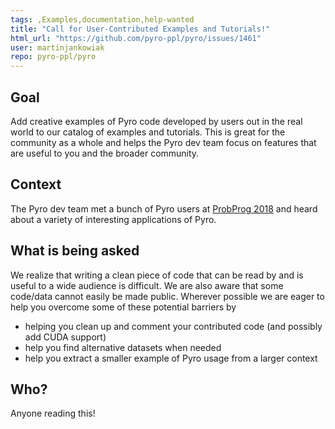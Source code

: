 ```yaml
---
tags: ,Examples,documentation,help-wanted
title: "Call for User-Contributed Examples and Tutorials!"
html_url: "https://github.com/pyro-ppl/pyro/issues/1461"
user: martinjankowiak
repo: pyro-ppl/pyro
---
```


## Goal

Add creative examples of Pyro code developed by users out in the real world to our catalog of examples and tutorials. This is great for the community as a whole and helps the Pyro dev team focus on features that are useful to you and the broader community.

## Context

The Pyro dev team met a bunch of Pyro users at [ProbProg 2018](https://probprog.cc/) and heard about a variety of interesting applications of Pyro.

## What is being asked

We realize that writing a clean piece of code that can be read by and is useful to a wide audience is difficult. We are also aware that some code/data cannot easily be made public. Wherever possible we are eager to help you overcome some of these potential barriers by
- helping you clean up and comment your contributed code (and possibly add CUDA support)
- help you find alternative datasets when needed
- help you extract a smaller example of Pyro usage from a larger context

## Who?

Anyone reading this!

